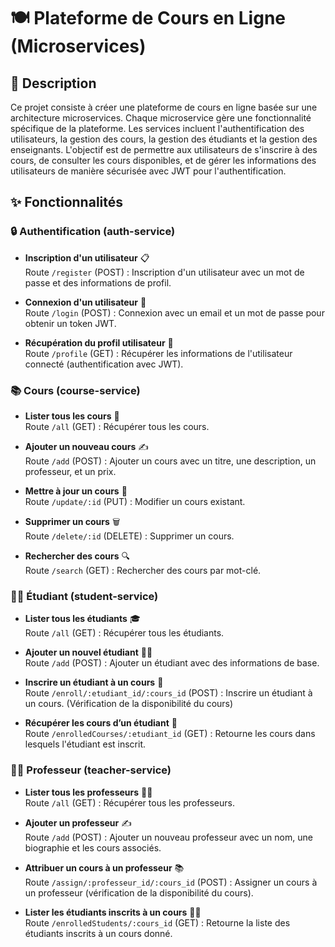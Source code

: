# 🍽️ Plateforme de Cours en Ligne (Microservices)

## 📖 Description
Ce projet consiste à créer une plateforme de cours en ligne basée sur une architecture microservices. Chaque microservice gère une fonctionnalité spécifique de la plateforme. Les services incluent l'authentification des utilisateurs, la gestion des cours, la gestion des étudiants et la gestion des enseignants. L'objectif est de permettre aux utilisateurs de s'inscrire à des cours, de consulter les cours disponibles, et de gérer les informations des utilisateurs de manière sécurisée avec JWT pour l'authentification.

## ✨ Fonctionnalités

### 🔒 Authentification (auth-service)
- **Inscription d'un utilisateur** 📋  
  Route `/register` (POST) : Inscription d'un utilisateur avec un mot de passe et des informations de profil.

- **Connexion d'un utilisateur** 🔑  
  Route `/login` (POST) : Connexion avec un email et un mot de passe pour obtenir un token JWT.

- **Récupération du profil utilisateur** 👤  
  Route `/profile` (GET) : Récupérer les informations de l'utilisateur connecté (authentification avec JWT).

### 📚 Cours (course-service)
- **Lister tous les cours** 📖  
  Route `/all` (GET) : Récupérer tous les cours.

- **Ajouter un nouveau cours** ✍️  
  Route `/add` (POST) : Ajouter un cours avec un titre, une description, un professeur, et un prix.

- **Mettre à jour un cours** 🔄  
  Route `/update/:id` (PUT) : Modifier un cours existant.

- **Supprimer un cours** 🗑️  
  Route `/delete/:id` (DELETE) : Supprimer un cours.

- **Rechercher des cours** 🔍  
  Route `/search` (GET) : Rechercher des cours par mot-clé.

### 👨‍🎓 Étudiant (student-service)
- **Lister tous les étudiants** 🎓  
  Route `/all` (GET) : Récupérer tous les étudiants.

- **Ajouter un nouvel étudiant** 🧑‍🎓  
  Route `/add` (POST) : Ajouter un étudiant avec des informations de base.

- **Inscrire un étudiant à un cours** 📝  
  Route `/enroll/:etudiant_id/:cours_id` (POST) : Inscrire un étudiant à un cours. (Vérification de la disponibilité du cours)

- **Récupérer les cours d’un étudiant** 📜  
  Route `/enrolledCourses/:etudiant_id` (GET) : Retourne les cours dans lesquels l'étudiant est inscrit.

### 👨‍🏫 Professeur (teacher-service)
- **Lister tous les professeurs** 👩‍🏫  
  Route `/all` (GET) : Récupérer tous les professeurs.

- **Ajouter un professeur** ✍️  
  Route `/add` (POST) : Ajouter un nouveau professeur avec un nom, une biographie et les cours associés.

- **Attribuer un cours à un professeur** 📚  
  Route `/assign/:professeur_id/:cours_id` (POST) : Assigner un cours à un professeur (vérification de la disponibilité du cours).

- **Lister les étudiants inscrits à un cours** 🧑‍🎓  
  Route `/enrolledStudents/:cours_id` (GET) : Retourne la liste des étudiants inscrits à un cours donné.
